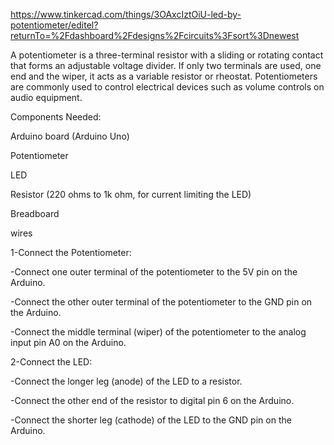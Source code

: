 https://www.tinkercad.com/things/3OAxcIztOiU-led-by-potentiometer/editel?returnTo=%2Fdashboard%2Fdesigns%2Fcircuits%3Fsort%3Dnewest

A potentiometer is a three-terminal resistor with a sliding or rotating contact that forms an adjustable voltage divider. If only two terminals are used, one end and the wiper, it acts as a variable resistor or rheostat. Potentiometers are commonly used to control electrical devices such as volume controls on audio equipment.

Components Needed:

Arduino board (Arduino Uno)

Potentiometer

LED

Resistor (220 ohms to 1k ohm, for current limiting the LED)

Breadboard

wires

1-Connect the Potentiometer:

-Connect one outer terminal of the potentiometer to the 5V pin on the Arduino.

-Connect the other outer terminal of the potentiometer to the GND pin on the Arduino.

-Connect the middle terminal (wiper) of the potentiometer to the analog input pin A0 on the Arduino.

2-Connect the LED:

-Connect the longer leg (anode) of the LED to a resistor.

-Connect the other end of the resistor to digital pin 6 on the Arduino.

-Connect the shorter leg (cathode) of the LED to the GND pin on the Arduino.
